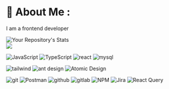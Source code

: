 # 💫 About Me : 
  
  I am a frontend developer
 
<!-- 📄 &nbsp;Please have a look at my [LinkedIn](https://www.linkedin.com/in/esrafil-elahi/) for more details about me 
   -->
  
![Your Repository's Stats](https://github-readme-stats.vercel.app/api?username=fatemehmehri&show_icons=true)<br/> 
![](https://github-readme-streak-stats.herokuapp.com/?user=fatemehmehri)<br/>

![JavaScript](https://img.shields.io/badge/JavaScript-F7DF1E?style=for-the-badge&logo=javascript&logoColor=black)
![TypeScript](	https://img.shields.io/badge/TypeScript-007ACC?style=for-the-badge&logo=typescript&logoColor=white)
![react](https://img.shields.io/badge/React-20232A?style=for-the-badge&logo=react&logoColor=61DAFB)
![mysql](https://img.shields.io/badge/Mysql-00758F?style=for-the-badge&logo=mysql&logoColor=white)

![tailwind](https://img.shields.io/badge/Tailwind_CSS-38B2AC?style=for-the-badge&logo=tailwind-css&logoColor=white)
![ant design](https://img.shields.io/badge/Ant_Design-gray?style=for-the-badge&logo=ant-design&logoColor=blue)
![Atomic Design](https://img.shields.io/badge/atomic-design-CC6699?style=for-the-badge&logo=Atomic-Design&logoColor=pink)

![git](https://img.shields.io/badge/GIT-E44C30?style=for-the-badge&logo=git&logoColor=white)
![Postman](https://img.shields.io/badge/Postman-FF6C37?style=for-the-badge&logo=postman&logoColor=white) 
![github](https://img.shields.io/badge/GitHub-100000?style=for-the-badge&logo=github&logoColor=white)
![gitlab](https://img.shields.io/badge/GitLab-500050?style=for-the-badge&logo=gitlab&logoColor=orange)
![NPM](https://img.shields.io/badge/-NPM-CB3837?style=for-the-badge&logo=npm&logoColor=white)
![Jira](https://img.shields.io/badge/jira-%230A0FFF.svg?style=for-the-badge&logo=jira&logoColor=white)
![React Query](https://img.shields.io/badge/react_query-CB3837?style=for-the-badge&logo=reactquery&logoColor=white)







